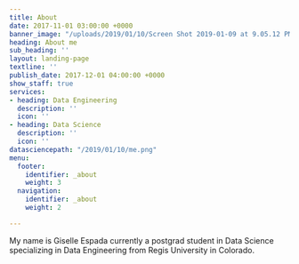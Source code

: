 ```yaml
---
title: About
date: 2017-11-01 03:00:00 +0000
banner_image: "/uploads/2019/01/10/Screen Shot 2019-01-09 at 9.05.12 PM.png"
heading: About me
sub_heading: ''
layout: landing-page
textline: ''
publish_date: 2017-12-01 04:00:00 +0000
show_staff: true
services:
- heading: Data Engineering
  description: ''
  icon: ''
- heading: Data Science
  description: ''
  icon: ''
datasciencepath: "/2019/01/10/me.png"
menu:
  footer:
    identifier: _about
    weight: 3
  navigation:
    identifier: _about
    weight: 2

---
```

My name is Giselle Espada currently a postgrad student in Data Science specializing in Data Engineering from Regis University in Colorado.
